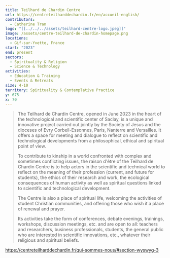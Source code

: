 ```yaml
---
title: Teilhard de Chardin Centre
url: https://centreteilharddechardin.fr/en/accueil-english/
contributors:
  - Catherine Tran
logo: "[[../../../assets/teilhard-centre-logo.jpeg]]"
image: /assets/centre-teilhard-de-chardin-homepage.png
locations:
  - Gif-sur-Yvette, France
start: "2023"
end: present
sectors:
  - Spirituality & Religion
  - Science & Technology
activities:
  - Education & Training
  - Events & Retreats
size: 4-10
territory: Spirituality & Contemplative Practice
y: 675
x: 70
---
```

> The Teilhard de Chardin Centre, opened in June 2023 in the heart of the technological and scientific center of Saclay, is a unique and innovative project carried out jointly by the Society of Jesus and the dioceses of Evry Corbeil-Essonnes, Paris, Nanterre and Versailles. It offers a space for meeting and dialogue to reflect on scientific and technological developments from a philosophical, ethical and spiritual point of view.
> 
> To contribute to kinship in a world confronted with complex and sometimes conflicting issues, the raison d'être of the Teilhard de Chardin Centre is to help actors in the scientific and technical world to reflect on the meaning of their profession (current, and future for students), the ethics of their research and work, the ecological consequences of human activity as well as spiritual questions linked to scientific and technological development.
> 
> The Centre is also a place of spiritual life, welcoming the activities of student Christian communities, and offering those who wish it a place of renewal and prayer.
> 
> Its activities take the form of conferences, debate evenings, trainings, workshops, discussion meetings, etc. and are open to all: teachers and researchers, business professionals, students, the general public who are interested in scientific innovations, etc., whatever their religious and spiritual beliefs.

https://centreteilharddechardin.fr/qui-sommes-nous/#section-wyswyg-3 

